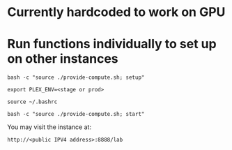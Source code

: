# Currently hardcoded to work on GPU
# Run functions individually to set up on other instances

```bash -c "source ./provide-compute.sh; setup"```

```export PLEX_ENV=<stage or prod>```

```source ~/.bashrc```

```bash -c "source ./provide-compute.sh; start"```

You may visit the instance at:

```http://<public IPV4 address>:8888/lab```
